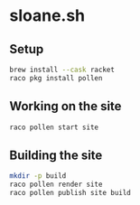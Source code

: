# sloane.sh

## Setup

```sh
brew install --cask racket
raco pkg install pollen
```

## Working on the site

```sh
raco pollen start site
```

## Building the site

```sh
mkdir -p build
raco pollen render site
raco pollen publish site build
```
